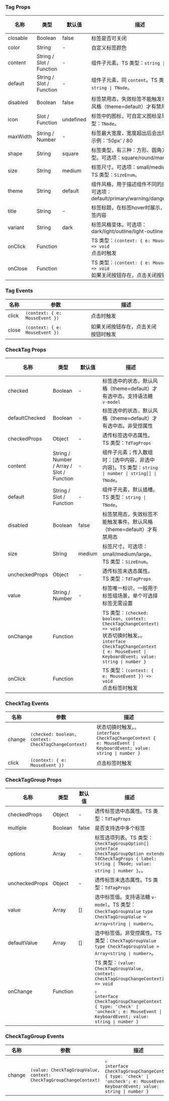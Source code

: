 ### Tag Props

名称 | 类型 | 默认值 | 描述 | 必传
-- | -- | -- | -- | --
closable | Boolean | false | 标签是否可关闭 | N
color | String | - | 自定义标签颜色 | N
content | String / Slot / Function | - | 组件子元素。TS 类型：`string \| TNode`。 | N
default | String / Slot / Function | - | 组件子元素，同 `content`。TS 类型：`string \| TNode`。 | N
disabled | Boolean | false | 标签禁用态，失效标签不能触发事件。默认风格（theme=default）才有禁用态 | N
icon | Slot / Function | undefined | 标签中的图标，可自定义图标呈现。TS 类型：`TNode`。 | N
maxWidth | String / Number | - | 标签最大宽度，宽度超出后会出现省略号。示例：'50px' / 80 | N
shape | String | square | 标签类型，有三种：方形、圆角方形、标记型。可选项：square/round/mark | N
size | String | medium | 标签尺寸。可选项：small/medium/large。TS 类型：`SizeEnum`。 | N
theme | String | default | 组件风格，用于描述组件不同的应用场景。可选项：default/primary/warning/danger/success | N
title | String | - | 标签标题，在标签hover时展示，默认为标签内容 | N
variant | String | dark | 标签风格变体。可选项：dark/light/outline/light-outline | N
onClick | Function |  | TS 类型：`(context: { e: MouseEvent }) => void`<br/>点击时触发 | N
onClose | Function |  | TS 类型：`(context: { e: MouseEvent }) => void`<br/>如果关闭按钮存在，点击关闭按钮时触发 | N

### Tag Events

名称 | 参数 | 描述
-- | -- | --
click | `(context: { e: MouseEvent })` | 点击时触发
close | `(context: { e: MouseEvent })` | 如果关闭按钮存在，点击关闭按钮时触发

### CheckTag Props

名称 | 类型 | 默认值 | 描述 | 必传
-- | -- | -- | -- | --
checked | Boolean | - | 标签选中的状态，默认风格（theme=default）才有选中态。支持语法糖 `v-model` | N
defaultChecked | Boolean | - | 标签选中的状态，默认风格（theme=default）才有选中态。非受控属性 | N
checkedProps | Object | - | 透传标签选中态属性。TS 类型：`TdTagProps` | N
content | String / Number / Array / Slot / Function | - | 组件子元素；传入数组时：[选中内容，非选中内容]。TS 类型：`string \| number \| string[] \| TNode`。 | N
default | String / Slot / Function | - | 组件子元素，默认插槽。TS 类型：`string \| TNode`。 | N
disabled | Boolean | false | 标签禁用态，失效标签不能触发事件。默认风格（theme=default）才有禁用态 | N
size | String | medium | 标签尺寸。可选项：small/medium/large。TS 类型：`SizeEnum`。 | N
uncheckedProps | Object | - | 透传标签未选态属性。TS 类型：`TdTagProps` | N
value | String / Number | - | 标签唯一标识，一般用于标签组场景，单个可选择标签无需设置 | N
onChange | Function |  | TS 类型：`(checked: boolean, context: CheckTagChangeContext) => void`<br/>状态切换时触发。。<br/>`interface CheckTagChangeContext { e: MouseEvent \| KeyboardEvent; value: string \| number }`<br/> | N
onClick | Function |  | TS 类型：`(context: { e: MouseEvent }) => void`<br/>点击标签时触发 | N

### CheckTag Events

名称 | 参数 | 描述
-- | -- | --
change | `(checked: boolean, context: CheckTagChangeContext)` | 状态切换时触发。。<br/>`interface CheckTagChangeContext { e: MouseEvent \| KeyboardEvent; value: string \| number }`<br/>
click | `(context: { e: MouseEvent })` | 点击标签时触发

### CheckTagGroup Props

名称 | 类型 | 默认值 | 描述 | 必传
-- | -- | -- | -- | --
checkedProps | Object | - | 透传标签选中态属性。TS 类型：`TdTagProps` | N
multiple | Boolean | false | 是否支持选中多个标签 | N
options | Array | - | 标签选项列表。TS 类型：`CheckTagGroupOption[]` `interface CheckTagGroupOption extends TdCheckTagProps { label: string \| TNode; value: string \| number }`。。 | N
uncheckedProps | Object | - | 透传标签未选态属性。TS 类型：`TdTagProps` | N
value | Array | [] | 选中标签值。支持语法糖 `v-model`。TS 类型：`CheckTagGroupValue` `type CheckTagGroupValue = Array<string \| number>`。 | N
defaultValue | Array | [] | 选中标签值。非受控属性。TS 类型：`CheckTagGroupValue` `type CheckTagGroupValue = Array<string \| number>`。 | N
onChange | Function |  | TS 类型：`(value: CheckTagGroupValue, context: CheckTagGroupChangeContext) => void`<br/>。<br/>`interface CheckTagGroupChangeContext { type: 'check' \| 'uncheck'; e: MouseEvent \| KeyboardEvent; value: string \| number }`<br/> | N

### CheckTagGroup Events

名称 | 参数 | 描述
-- | -- | --
change | `(value: CheckTagGroupValue, context: CheckTagGroupChangeContext)` | 。<br/>`interface CheckTagGroupChangeContext { type: 'check' \| 'uncheck'; e: MouseEvent \| KeyboardEvent; value: string \| number }`<br/>
